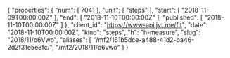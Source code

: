 {
  "properties": {
    "num": [
      7041
    ],
    "unit": [
      "steps"
    ],
    "start": [
      "2018-11-09T00:00:00Z"
    ],
    "end": [
      "2018-11-10T00:00:00Z"
    ],
    "published": [
      "2018-11-10T00:00:00Z"
    ]
  },
  "client_id": "https://www-api.jvt.me/fit",
  "date": "2018-11-10T00:00:00Z",
  "kind": "steps",
  "h": "h-measure",
  "slug": "2018/11/o6Vwo",
  "aliases": [
    "/mf2/161b5dce-a488-41d2-ba46-2d2f31e5e3fc/",
    "/mf2/2018/11/o6vwo"
  ]
}

